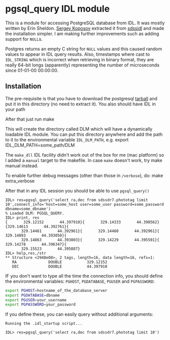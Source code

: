 pgsql_query IDL module
======================

This is a module for accessing PostgreSQL database from IDL. 
It was mostly written by Erin Sheldon. 
[Sergey Koposov](https://github.com/segasai/pg_idl) extracted it from [sdssidl](http://code.google.com/p/sdssidl/) and made the installation simpler.
I am making further improvements such as adding support for `NULL`s.

Postgres returns an empty C string for `NULL` values and this caused random values to appear in IDL query results.
Also, timestamps where cast to `IDL_STRING` which is incorrect when retrieving in binary format, they are really 64-bit longs (apparently) representing the number of microseconds since 01-01-00 00:00:00.

Installation
------------
The pre-requisite is that you have to download the postgresql [tarball](http://www.postgresql.org/ftp/source/) and put it in this directory (no need to extract it).
You also should have IDL in your path

After that just run
    make

This will create the directory called DLM which will have a dynamically loadable IDL module. 
You can put this directory anywhere and add the path to it to the environmental variable `IDL_DLM_PATH`, e.g.
    export IDL_DLM_PATH=some_path/DLM

The `make_dll` IDL facility didn't work out of the box for me (mac platform) so I added a `manual` target to the makefile.
In case `make` doesn't work, try make manual instead.

To enable further debug messages (other than those in `/verbose`), do:
    make extra_verbose

After that in any IDL session you should be able to use `pgsql_query()`

```ÌDL
IDL> res=pgsql_query('select ra,dec from sdssdr7.phototag limit 10',connect_info='host=some_host user=some_user password=some_password dbname=some_dbname')
% Loaded DLM: PGSQL_QUERY.
IDL> print, res
{       329.12152       44.397910}{       329.14333       44.390562}{329.14613       44.392761}{
       329.14461       44.392961}{       329.14460       44.392961}{ 329.14893       44.393050}{
       329.14863       44.393803}{       329.14229       44.395501}{ 329.14278       44.396347}{
       329.15523       44.395887}
IDL> help,res,/str
** Structure <2948e08>, 2 tags, length=16, data length=16, refs=1:
   RA              DOUBLE           329.12152
   DEC             DOUBLE           44.397910
```

IF you don't want to type all the time the connection info, you should 
define the environmental variables: `PGHOST`, `PGDATABASE`, `PGUSER` and `PGPASSWORD`:

```bash
export PGHOST=hostname_of_the_database_server
export PGDATABASE=dbname
export PGUSER=your_username
export PGPASSWORD=your_password
```

If you define these, you can easily query without additional arguments:

```ÌDL
Running the .idl_startup script...

IDL> res=pgsql_query('select ra,dec from sdssdr7.phototag limit 10')
```